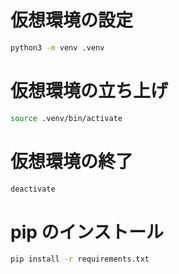 # 仮想環境の設定

```bash
python3 -m venv .venv
```

# 仮想環境の立ち上げ

```bash
source .venv/bin/activate
```

# 仮想環境の終了

```bash
deactivate
```

# pip のインストール

```bash
pip install -r requirements.txt
```
